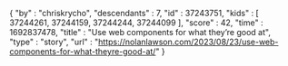 {
  "by" : "chriskrycho",
  "descendants" : 7,
  "id" : 37243751,
  "kids" : [ 37244261, 37244159, 37244244, 37244099 ],
  "score" : 42,
  "time" : 1692837478,
  "title" : "Use web components for what they’re good at",
  "type" : "story",
  "url" : "https://nolanlawson.com/2023/08/23/use-web-components-for-what-theyre-good-at/"
}
